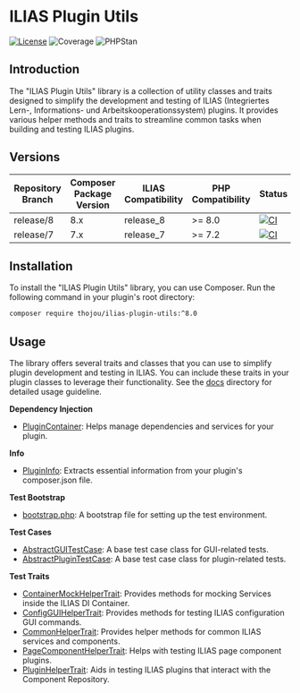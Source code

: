 # ILIAS Plugin Utils

[![License](https://img.shields.io/github/license/thojou/ilias-plugin-utils)](./LICENSE)
![Coverage](https://img.shields.io/badge/coverage-100%25-green)
![PHPStan](https://img.shields.io/badge/PHPStan-level%209-brightgreen.svg?style=flat)

## Introduction

The "ILIAS Plugin Utils" library is a collection of utility classes and traits designed to simplify the development and testing of ILIAS (Integriertes Lern-, Informations- und Arbeitskooperationssystem) plugins. 
It provides various helper methods and traits to streamline common tasks when building and testing ILIAS plugins.

## Versions

| Repository Branch | Composer Package Version | ILIAS Compatibility | PHP Compatibility | Status                                                                                                                                                                                |
|-------------------|--------------------------|---------------------|-------------------|---------------------------------------------------------------------------------------------------------------------------------------------------------------------------------------|
| release/8         | 8.x                      | release_8           | \>= 8.0           | [![CI](https://github.com/thojou/ilias-plugin-utils/actions/workflows/ci.yaml/badge.svg?branch=release%2F8)](https://github.com/thojou/ilias-plugin-utils/actions/workflows/ci.yaml)  |
| release/7         | 7.x                      | release_7           | \>= 7.2           | [![CI](https://github.com/thojou/ilias-plugin-utils/actions/workflows/ci.yaml/badge.svg?branch=release%2F7)](https://github.com/thojou/ilias-plugin-utils/actions/workflows/ci.yaml)  |

## Installation

To install the "ILIAS Plugin Utils" library, you can use Composer. Run the following command in your plugin's root directory:

```bash
composer require thojou/ilias-plugin-utils:^8.0
```

## Usage

The library offers several traits and classes that you can use to simplify plugin development and testing in ILIAS. 
You can include these traits in your plugin classes to leverage their functionality. 
See the [docs](./docs) directory for detailed usage guideline.

**Dependency Injection**
* [PluginContainer](./docs/plugin-container.md): Helps manage dependencies and services for your plugin.

**Info**
* [PluginInfo](./docs/plugin-info.md): Extracts essential information from your plugin's composer.json file.

**Test Bootstrap**
* [bootstrap.php](./docs/bootstrap.md): A bootstrap file for setting up the test environment.

**Test Cases**
* [AbstractGUITestCase](./docs/test-case/abstract-gui-test-case.md): A base test case class for GUI-related tests.
* [AbstractPluginTestCase](./docs/test-case/abstract-plugin-test-case.md): A base test case class for plugin-related tests.

**Test Traits**
* [ContainerMockHelperTrait](./docs/traits/container-mock-helper-trait.md): Provides methods for mocking Services inside the ILIAS DI Container.
* [ConfigGUIHelperTrait](./docs/traits/config-gui-helper-trait.md): Provides methods for testing ILIAS configuration GUI commands.
* [CommonHelperTrait](./docs/traits/common-helper-trait.md): Provides helper methods for common ILIAS services and components.
* [PageComponentHelperTrait](./docs/traits/page-component-helper-trait.md): Helps with testing ILIAS page component plugins.
* [PluginHelperTrait](./docs/traits/plugin-helper-trait.md): Aids in testing ILIAS plugins that interact with the Component Repository.

